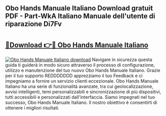 ## Obo Hands Manuale Italiano Download gratuit PDF - Part-WkA Italiano Manuale dell'utente di riparazione Di7Fv

# <h2><a href="http://dfdcz1d.blite.top/?on=Obo+Hands+Manuale+Italiano">🔗Download 👉🔴 Obo Hands Manuale Italiano</a></h2>

[![Obo Hands Manuale Italiano download](https://i.imgur.com/lujVjoI.png)](http://dfdcz1d.blite.top/?on=Obo+Hands+Manuale+Italiano)
Navigare in sicurezza questa guida ti guiderà in modo sicuro attraverso il processo di configurazione, utilizzo e manutenzione del tuo nuovo Obo Hands Manuale Italiano. Grazie per il tuo supporto REDDDDDDD apprezziamo il tuo Feedback e ci impegniamo a fornire un servizio clienti eccezionale. Obo Hands Manuale Italiano ha una serie di funzionalità avanzate, tra cui geolocalizzazione, avvisi intelligenti, temi personalizzabili e sincronizzazione di più dispositivi, tutti accessibili e personalizzati dall'interfaccia. Siamo impegnati nel tuo successo, Obo Hands Manuale Italiano. Il nostro obiettivo è consentirti di ottenere i migliori risultati.
